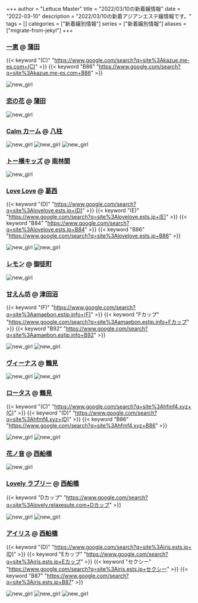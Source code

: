 +++
author = "Lettuce Master"
title = "2022/03/10の新着嬢情報"
date = "2022-03-10"
description = "2022/03/10の新着アジアンエステ嬢情報です。"
tags = []
categories = ["新着嬢別情報"]
series = ["新着嬢別情報"]
aliases = ["migrate-from-jekyl"]
+++
### [一恵](http://kazue.me-es.com/) @ [蒲田](/post/kamata)
{{< keyword "(C)" "https://www.google.com/search?q=site%3Akazue.me-es.com+(C)" >}} {{< keyword "B86" "https://www.google.com/search?q=site%3Akazue.me-es.com+B86" >}} 

![new_girl](https://i.imgur.com/Hm0amOS.jpeg)
### [恋の花](http://iyashimori.info/) @ [蒲田](/post/kamata)


![new_girl](https://i.imgur.com/M0wuvR3.jpeg)
### [Calm カーム](http://www.ktfg6.xyz/) @ [八柱](/post/yabashira)


![new_girl](https://i.imgur.com/G6aKaxi.jpeg)
![new_girl](https://i.imgur.com/ZSTGeQK.jpeg)
![new_girl](https://i.imgur.com/OFG5pA4.jpeg)
### [トー横キッズ](http://bohemian-rhapsody.oks.bz/) @ [南林間](/post/minamirinkan)


![new_girl](https://i.imgur.com/GA9K3HH.jpeg)
### [Love Love](https://lovelove.ests.jp/) @ [葛西](/post/kasai)
{{< keyword "(D)" "https://www.google.com/search?q=site%3Alovelove.ests.jp+(D)" >}} {{< keyword "(E)" "https://www.google.com/search?q=site%3Alovelove.ests.jp+(E)" >}} {{< keyword "B84" "https://www.google.com/search?q=site%3Alovelove.ests.jp+B84" >}} {{< keyword "B86" "https://www.google.com/search?q=site%3Alovelove.ests.jp+B86" >}} 

![new_girl](https://lovelove.ests.jp/photos/sites/54/2022/03/2022030914303132-600x800.jpg)
![new_girl](https://lovelove.ests.jp/photos/sites/54/2022/03/2022030914303132.jpg_300X400.jpg)
### [レモン](http://ueno502.galaxy.bindcloud.jp/) @ [御徒町](/post/okachimachi)


![new_girl](https://i.imgur.com/nBMtHyB.jpeg)
### [甘えん坊](https://amaebon.estjp.info/) @ [津田沼](/post/tsudanuma)
{{< keyword "(F)" "https://www.google.com/search?q=site%3Aamaebon.estjp.info+(F)" >}} {{< keyword "Fカップ" "https://www.google.com/search?q=site%3Aamaebon.estjp.info+Fカップ" >}} {{< keyword "B92" "https://www.google.com/search?q=site%3Aamaebon.estjp.info+B92" >}} 

![new_girl](https://amaebon.estjp.info/css/staff/staff05.jpg)
![new_girl](https://amaebon.estjp.info/css/staff05.jpg)
### [ヴィーナス](http://www.vi-aroma.xyz/) @ [鶴見](/post/tsurumi)


![new_girl](https://i.imgur.com/Fn2mcUV.jpeg)
![new_girl](https://i.imgur.com/CmpfnFX.jpeg)
### [ロータス](http://hfmf4.xyz/) @ [鶴見](/post/tsurumi)
{{< keyword "(C)" "https://www.google.com/search?q=site%3Ahfmf4.xyz+(C)" >}} {{< keyword "(D)" "https://www.google.com/search?q=site%3Ahfmf4.xyz+(D)" >}} {{< keyword "B86" "https://www.google.com/search?q=site%3Ahfmf4.xyz+B86" >}} 

![new_girl](https://i.imgur.com/Hcy448U.jpeg)
![new_girl](https://i.imgur.com/42fREEC.jpeg)
### [花ノ音](http://hanaoto.pw/) @ [西船橋](/post/nishifunabashi)


![new_girl](https://i.imgur.com/S0fRt1D.jpeg)
### [Lovely ラブリー](https://lovely.relaxesute.com/) @ [西船橋](/post/nishifunabashi)
{{< keyword "Dカップ" "https://www.google.com/search?q=site%3Alovely.relaxesute.com+Dカップ" >}} 

![new_girl](https://lovely.relaxesute.com/img/IMG_5978.JPG)
![new_girl](https://lovely.relaxesute.com/img/IMG_5979.JPG)
### [アイリス](https://iris.ests.jp/) @ [西船橋](/post/nishifunabashi)
{{< keyword "(D)" "https://www.google.com/search?q=site%3Airis.ests.jp+(D)" >}} {{< keyword "Eカップ" "https://www.google.com/search?q=site%3Airis.ests.jp+Eカップ" >}} {{< keyword "セクシー" "https://www.google.com/search?q=site%3Airis.ests.jp+セクシー" >}} {{< keyword "B87" "https://www.google.com/search?q=site%3Airis.ests.jp+B87" >}} 

![new_girl](https://iris.ests.jp/photos/sites/58/2022/02/2022022817324645.jpeg_302X450.jpeg)
![new_girl](https://iris.ests.jp/photos/sites/58/2022/03/2022030919172064.jpeg_302X450.jpeg)
![new_girl](https://iris.ests.jp/photos/sites/58/2022/03/2022031000153429-302x405.jpeg_302X450.jpeg)

